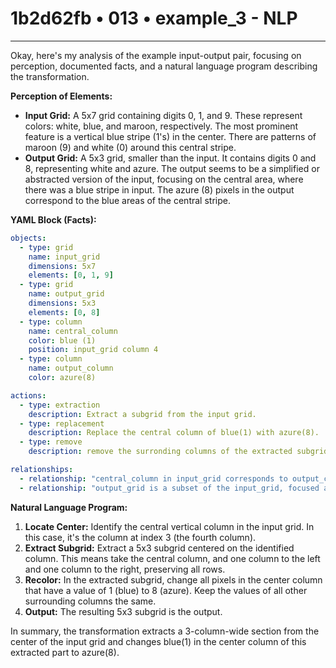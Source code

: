 # 1b2d62fb • 013 • example_3 - NLP

---
Okay, here's my analysis of the example input-output pair, focusing on perception, documented facts, and a natural language program describing the transformation.

**Perception of Elements:**

*   **Input Grid:** A 5x7 grid containing digits 0, 1, and 9. These represent colors: white, blue, and maroon, respectively.  The most prominent feature is a vertical blue stripe (1's) in the center. There are patterns of maroon (9) and white (0) around this central stripe.
*   **Output Grid:** A 5x3 grid, smaller than the input. It contains digits 0 and 8, representing white and azure. The output seems to be a simplified or abstracted version of the input, focusing on the central area, where there was a blue stripe in input. The azure (8) pixels in the output correspond to the blue areas of the central stripe.

**YAML Block (Facts):**



```yaml
objects:
  - type: grid
    name: input_grid
    dimensions: 5x7
    elements: [0, 1, 9]
  - type: grid
    name: output_grid
    dimensions: 5x3
    elements: [0, 8]
  - type: column
    name: central_column
    color: blue (1)
    position: input_grid column 4
  - type: column
    name: output_column
    color: azure(8)

actions:
  - type: extraction
    description: Extract a subgrid from the input grid.
  - type: replacement
    description: Replace the central column of blue(1) with azure(8).
  - type: remove
    description: remove the surronding columns of the extracted subgrid.

relationships:
  - relationship: "central_column in input_grid corresponds to output_column in output_grid"
  - relationship: "output_grid is a subset of the input_grid, focused around the central_column"

```



**Natural Language Program:**

1.  **Locate Center:** Identify the central vertical column in the input grid. In this case, it's the column at index 3 (the fourth column).
2.  **Extract Subgrid:** Extract a 5x3 subgrid centered on the identified column. This means take the central column, and one column to the left and one column to the right, preserving all rows.
3.  **Recolor:** In the extracted subgrid, change all pixels in the center column that have a value of 1 (blue) to 8 (azure). Keep the values of all other surrounding columns the same.
4.  **Output:** The resulting 5x3 subgrid is the output.

In summary, the transformation extracts a 3-column-wide section from the center of the input grid and changes blue(1) in the center column of this extracted part to azure(8).

